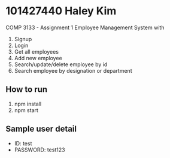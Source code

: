 # 101427440 Haley Kim 
COMP 3133 - Assignment 1
Employee Management System with
1. Signup
2. Login
3. Get all employees
4. Add new employee
5. Search/update/delete employee by id
6. Search employee by designation or department
## How to run
1. npm install
2. npm start
## Sample user detail
- ID: test
- PASSWORD: test123
